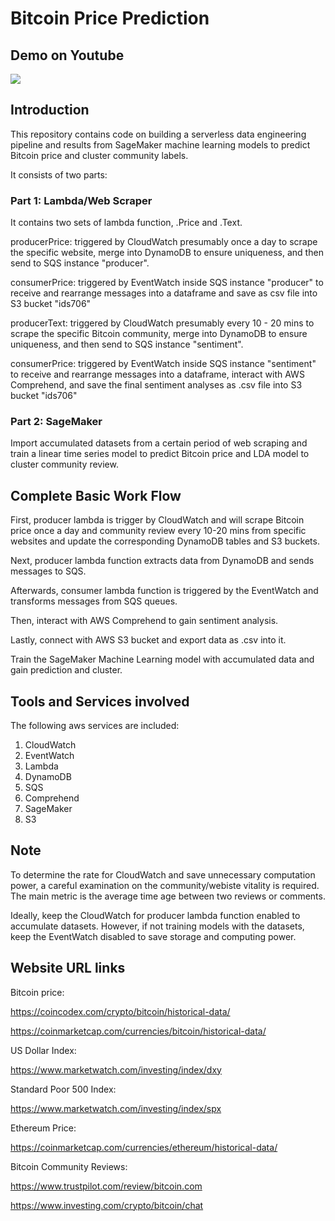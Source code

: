 # Bitcoin Price Prediction

## Demo on Youtube
[![](http://img.youtube.com/vi/BXOnH-wZqGg/0.jpg)](http://www.youtube.com/watch?v=BXOnH-wZqGg "Data Engineering Pipeline")

## Introduction
This repository contains code on building a serverless data engineering pipeline and results from SageMaker machine learning models to predict Bitcoin price and cluster community labels.

It consists of two parts:
### Part 1: Lambda/Web Scraper
It contains two sets of lambda function, .Price and .Text.

producerPrice: triggered by CloudWatch presumably once a day to scrape the specific website, merge into DynamoDB to ensure uniqueness, and then send to SQS instance "producer".

consumerPrice: triggered by EventWatch inside SQS instance "producer" to receive and rearrange messages into a dataframe and save as csv file into S3 bucket "ids706"

producerText: triggered by CloudWatch presumably every 10 - 20 mins to scrape the specific Bitcoin community, merge into DynamoDB to ensure uniqueness, and then send to SQS instance "sentiment".

consumerPrice: triggered by EventWatch inside SQS instance "sentiment" to receive and rearrange messages into a dataframe, interact with AWS Comprehend, and save the final sentiment analyses as .csv file into S3 bucket "ids706"
### Part 2: SageMaker
Import accumulated datasets from a certain period of web scraping and train a linear time series model to predict Bitcoin price and LDA model to cluster community review.

## Complete Basic Work Flow
First, producer lambda is trigger by CloudWatch and will scrape Bitcoin price once a day and community review every 10-20 mins from specific websites and update the corresponding DynamoDB tables and S3 buckets.

Next, producer lambda function extracts data from DynamoDB and sends messages to SQS.

Afterwards, consumer lambda function is triggered by the EventWatch and transforms messages from SQS queues.

Then, interact with AWS Comprehend to gain sentiment analysis.

Lastly, connect with AWS S3 bucket and export data as .csv into it.

Train the SageMaker Machine Learning model with accumulated data and gain prediction and cluster.

## Tools and Services involved
The following aws services are included:
1. CloudWatch
2. EventWatch
3. Lambda
4. DynamoDB
5. SQS
6. Comprehend
7. SageMaker
8. S3

## Note
To determine the rate for CloudWatch and save unnecessary computation power, a careful
examination on the community/webiste vitality is required.
The main metric is the average time age between two reviews or comments.

Ideally, keep the CloudWatch for producer lambda function enabled to accumulate datasets.
However, if not training models with the datasets, keep the EventWatch disabled to save storage and computing power.

## Website URL links
Bitcoin price:

https://coincodex.com/crypto/bitcoin/historical-data/

https://coinmarketcap.com/currencies/bitcoin/historical-data/

US Dollar Index:

https://www.marketwatch.com/investing/index/dxy

Standard Poor 500 Index:

https://www.marketwatch.com/investing/index/spx

Ethereum Price:

https://coinmarketcap.com/currencies/ethereum/historical-data/

Bitcoin Community Reviews:

https://www.trustpilot.com/review/bitcoin.com

https://www.investing.com/crypto/bitcoin/chat
